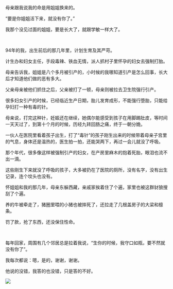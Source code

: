 母亲跟我说我的命是用姐姐换来的。

“要是你姐姐活下来，就没有你了。”

我那个没见过面的姐姐，要是长大了，就跟学敏一样大了。

<br/>

94年的我，出生前后的那几年里，计划生育及其严苛。

计生办和妇女主任，手段毒辣、铁血无情，派人抓村子里怀孕的妇女去强制打胎。

母亲告诉我，姐姐是八个多月被引产的，小时候的我哪知道引产是怎么回事，长大后才知道他们做的恶有多大。

父亲母亲被他们抓住之后，父亲被打了一顿，母亲则被拉去卫生院强行引产。

很多妇女引产的时候，已经临近生产日期，胎儿发育成形，不能强行堕胎，只能给孕妇打一种有毒的针。

母亲说，打完这种针，妊娠还在继续，她偶尔能感受到孩子在用脚踢肚皮，等时间一天天过了，到第十个月的时候，历经九转回肠之痛，终于一朝分娩。

一伙人在医院里看着孩子出生，打了“毒针”的孩子刚生出来的时候带着母亲子宫里的气息，身体还是温热的，医生拍一拍，还能哭两下，再过一会儿就没了呼吸。

那个年代，很多像这样被强制引产的妇女，在产房里麻木的抱着死胎，眼泪也流不出一滴。

这些刚生下来就没了呼吸的孩子，大多被扔在了医院的厕所，没有名字，没有出生记录，连个坟头也没有。

怀姐姐和我的那几年，母亲东躲西藏，亲戚家挨着住了个遍，家里也被这群豺狼搜刮了个遍。

养的牛被牵走了，猪圈里喂的小猪也被摔死了，还拉走了几根盖房子的大梁和檩条。

罚了款，抢了东西，还没保住性命。

<br/>

每年回家，周围有几个邻居总是拉着我说，“生你的时候，我守口如瓶，要不然就没有你了”。

我每次都说：嗯，是的，谢谢，谢谢。

他说的没错，我答的也没错，只是答的不好。

![](https://upload-images.jianshu.io/upload_images/6943526-7c19e7adc15834ad.gif?imageMogr2/auto-orient/strip)



















